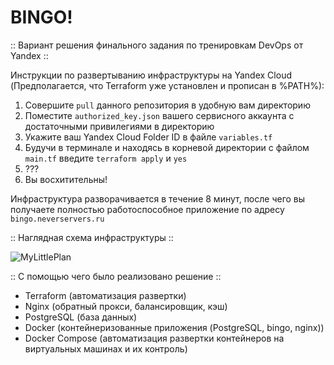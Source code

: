 # BINGO!

:: Вариант решения финального задания по тренировкам DevOps от Yandex ::

Инструкции по развертыванию инфраструктуры на Yandex Cloud (Предполагается, что Terraform уже установлен и прописан в %PATH%):
1. Совершите `pull` данного репозитория в удобную вам директорию
2. Поместите `authorized_key.json` вашего сервисного аккаунта с достаточными привилегиями в директорию
3. Укажите ваш Yandex Cloud Folder ID в файле `variables.tf`
4. Будучи в терминале и находясь в корневой директории с файлом `main.tf` введите `terraform apply` и `yes`
5. ???
6. Вы восхитительны!

Инфраструктура разворачивается в течение 8 минут, после чего вы получаете полностью работоспособное приложение по адресу `bingo.neverservers.ru`

:: Наглядная схема инфраструктуры ::

![MyLittlePlan](https://github.com/detree05/my-little-project/assets/125824800/adf4329a-8195-4557-bbde-1e8cab55082f)

:: С помощью чего было реализовано решение ::

- Terraform (автоматизация развертки)
- Nginx (обратный прокси, балансировщик, кэш)
- PostgreSQL (база данных)
- Docker (контейнеризованные приложения (PostgreSQL, bingo, nginx))
- Docker Compose (автоматизация развертки контейнеров на виртуальных машинах и их контроль)
